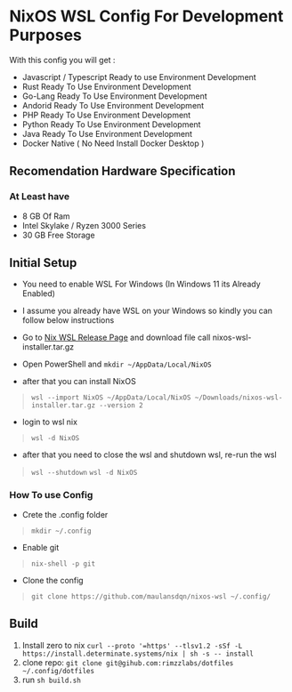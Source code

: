 # NixOS WSL Config For Development Purposes

With this config you will get :

- Javascript / Typescript Ready to use Environment Development
- Rust Ready To Use Environment Development
- Go-Lang Ready To Use Environment Development
- Andorid Ready To Use Environment Development
- PHP Ready To Use Environment Development
- Python Ready To Use Environment Development
- Java Ready To Use Environment Development
- Docker Native ( No Need Install Docker Desktop )

## Recomendation Hardware Specification

### At Least have 

- 8 GB Of Ram
- Intel Skylake / Ryzen 3000 Series
- 30 GB Free Storage

## Initial Setup

- You need to enable WSL For Windows (In Windows 11 its Already Enabled)
- I assume you already have WSL on your Windows so kindly you can follow below instructions

- Go to [Nix WSL Release Page](https://github.com/nix-community/NixOS-WSL/releases/) and download file call nixos-wsl-installer.tar.gz
- Open PowerShell and 
`
mkdir ~/AppData/Local/NixOS
`
- after that you can install NixOS 

> `
wsl --import NixOS ~/AppData/Local/NixOS ~/Downloads/nixos-wsl-installer.tar.gz --version 2
`
- login to wsl nix
> `
wsl -d NixOS
`

- after that you need to close the wsl and shutdown wsl, re-run the wsl
> `
wsl --shutdown
`
> `
wsl -d NixOS
`


### How To use Config 

- Crete the .config folder

> `
mkdir ~/.config
`
- Enable git
> `
nix-shell -p git
`

- Clone the config
> `
git clone https://github.com/maulansdqn/nixos-wsl ~/.config/
`

## Build
1. Install zero to nix `curl --proto '=https' --tlsv1.2 -sSf -L https://install.determinate.systems/nix | sh -s -- install`
2. clone repo: `git clone git@gihub.com:rimzzlabs/dotfiles ~/.config/dotfiles`
3. run `sh build.sh`
